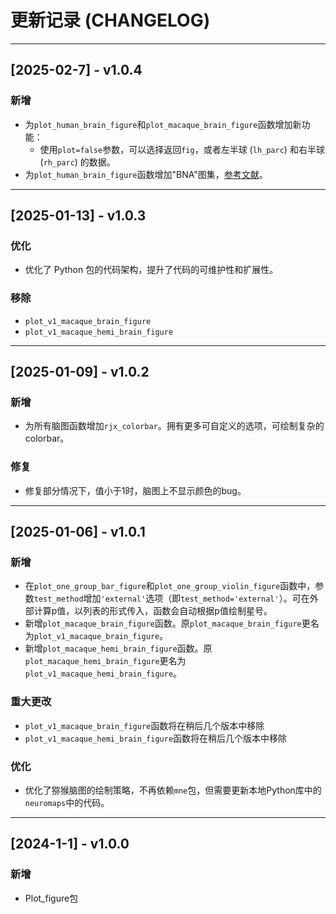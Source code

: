 # 更新记录 (CHANGELOG)

---

## [2025-02-7] - v1.0.4

### 新增

- 为`plot_human_brain_figure`和`plot_macaque_brain_figure`函数增加新功能：
  - 使用`plot=false`参数，可以选择返回`fig`，或者左半球 (`lh_parc`) 和右半球 (`rh_parc`) 的数据。
- 为`plot_human_brain_figure`函数增加"BNA"图集，[参考文献](https://doi.org/10.1093/cercor/bhw157)。

---

## [2025-01-13] - v1.0.3

### 优化

- 优化了 Python 包的代码架构，提升了代码的可维护性和扩展性。

### 移除

- `plot_v1_macaque_brain_figure`
- `plot_v1_macaque_hemi_brain_figure`

---

## [2025-01-09] - v1.0.2

### 新增

- 为所有脑图函数增加`rjx_colorbar`。拥有更多可自定义的选项，可绘制复杂的colorbar。

### 修复

- 修复部分情况下，值小于1时，脑图上不显示颜色的bug。

---

## [2025-01-06] - v1.0.1

### 新增

- 在`plot_one_group_bar_figure`和`plot_one_group_violin_figure`函数中，参数`test_method`增加`'external'`选项（即`test_method='external'`）。可在外部计算p值，以列表的形式传入，函数会自动根据p值绘制星号。
- 新增`plot_macaque_brain_figure`函数。原`plot_macaque_brain_figure`更名为`plot_v1_macaque_brain_figure`。
- 新增`plot_macaque_hemi_brain_figure`函数。原`plot_macaque_hemi_brain_figure`更名为`plot_v1_macaque_hemi_brain_figure`。

### 重大更改

- `plot_v1_macaque_brain_figure`函数将在稍后几个版本中移除
- `plot_v1_macaque_hemi_brain_figure`函数将在稍后几个版本中移除

### 优化
- 优化了猕猴脑图的绘制策略，不再依赖`mne`包，但需要更新本地Python库中的`neuromaps`中的代码。

---

## [2024-1-1] - v1.0.0

### 新增
- Plot_figure包
